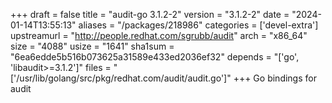 +++
draft = false
title = "audit-go 3.1.2-2"
version = "3.1.2-2"
date = "2024-01-14T13:55:13"
aliases = "/packages/218986"
categories = ['devel-extra']
upstreamurl = "http://people.redhat.com/sgrubb/audit"
arch = "x86_64"
size = "4088"
usize = "1641"
sha1sum = "6ea6edde5b516b073625a31589e433ed2036ef32"
depends = "['go', 'libaudit>=3.1.2']"
files = "['/usr/lib/golang/src/pkg/redhat.com/audit/audit.go']"
+++
Go bindings for audit